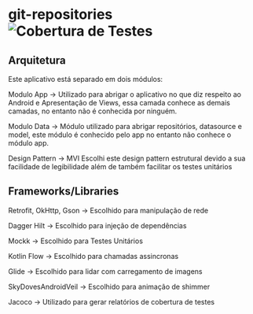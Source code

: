 # git-repositories ![Cobertura de Testes](.github/badges/jacoco.svg) 

## Arquitetura
Este aplicativo está separado em dois módulos:

Modulo App -> Utilizado para abrigar o aplicativo no que diz respeito ao Android e Apresentação de Views, essa camada conhece as demais camadas, no entanto não é conhecida por ninguém.

Modulo Data -> Módulo utilizado para abrigar repositórios, datasource e model, este módulo é conhecido pelo app no entanto não conhece o módulo app.

Design Pattern -> MVI
Escolhi este design pattern estrutural devido a sua facilidade de legibilidade além de também facilitar os testes unitários

## Frameworks/Libraries
Retrofit, OkHttp, Gson -> Escolhido para manipulação de rede 

Dagger Hilt -> Escolhido para injeção de dependências

Mockk -> Escolhido para Testes Unitários

Kotlin Flow -> Escolhido para chamadas assincronas

Glide -> Escolhido para lidar com carregamento de imagens

SkyDovesAndroidVeil -> Escolhido para animação de shimmer 

Jacoco -> Utilizado para gerar relatórios de cobertura de testes
